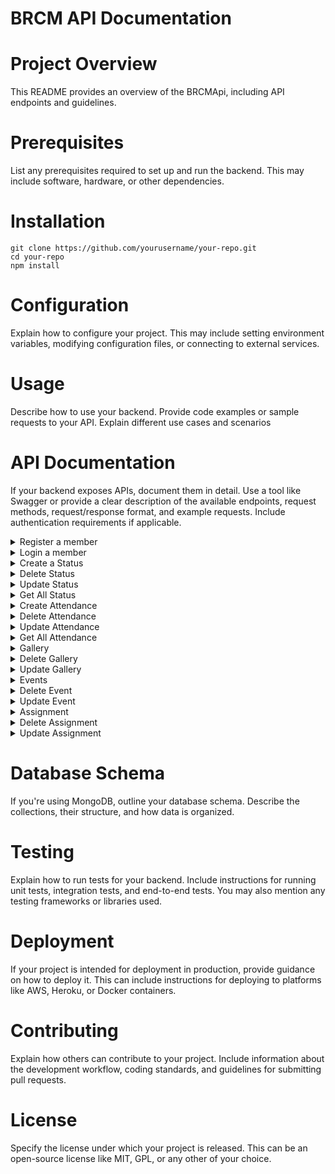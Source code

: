 # BRCM API Documentation

# Project Overview

This README provides an overview of the BRCMApi, including API endpoints and guidelines.

# Prerequisites

List any prerequisites required to set up and run the backend. This may include software, hardware, or other dependencies.

# Installation

```terminal
git clone https://github.com/yourusername/your-repo.git
cd your-repo
npm install
```

# Configuration

Explain how to configure your project. This may include setting environment variables, modifying configuration files, or connecting to external services.

# Usage 
Describe how to use your backend. Provide code examples or sample requests to your API. Explain different use cases and scenarios

# API Documentation

If your backend exposes APIs, document them in detail. Use a tool like Swagger or provide a clear description of the available endpoints, request methods, request/response format, and example requests. Include authentication requirements if applicable.

<details>
<summary>Register a member</summary>

**Method:** POST

**Endpoint:** `http://localhost:4000/api/v1/register`

**Data:**

```json
{
    "email": "anotheruser@gmail.com",
    "phone": 9876543210,
    "countryCode": 91,
    "pass": "saurav@123",
    "role": "admin",
    "rollno": "5678",
    "name": "saurav",
    "semester": "first Semester",
    "imageurl": "https://media.istockphoto.com/id/1337144146/vector/default-avatar-profile-icon-vector.webp?s=2048x2048&w=is&k=20&c=X7M3yQkbRq7zIsY16tuaHy8Wu_oo5j-Hp8Uqe7wWxDY=",
    "address": "456 behal, abcd ",
    "batchYear": 2019,
    "fathername": "Father",
    "registrationNo": "65877536893",
    "dateOfBirth": "2001-08-20",
    "age": 22
}
```
</details>

<details>
<summary>Login a member</summary>

**Method:** POST

**Endpoint:** `http://localhost:4000/api/v1/login`

**Data:**
```json
{
    "email": "anotheruser@gmail.com",
    "pass": "saurav@123"
}
```
</details>

<details>
<summary>Create a Status</summary>

**Method:** POST

**Endpoint:** `http://localhost:4000/api/v1/admin/status`
</details>

<details>
<summary>Delete Status</summary>

**Method:** DELETE

**Endpoint:** `http://localhost:4000/api/v1/admin/status/id`

**Data:**

```json
{
    "token": "token__here"
}
```

(Replace `id` with the actual status ID you want to delete)
</details>

<details>
<summary>Update Status</summary>

**Method:** PUT

**Endpoint:** `http://localhost:4000/api/v1/admin/status/id`

**Data:**
```json
{
    "name": "John Doe",
    "rollNo": "2023001",
    "semester": "Spring 2023",
    "totalFees": 15000,
    "pendingFees": 5000,
    "lateFee": 200,
    "fine": 100,
    "bookBank": 300,
    "title": "Submit Your Due before 31 July",
    "attendancePercentage": 85,
    "token": "token__here"
}
```

(Replace `id` with the actual status ID you want to update)
</details>

<details>
<summary>Get All Status</summary>

**Method:** GET

**Endpoint:** `http://localhost:4000/api/v1/admin/status`
</details>

<details>
<summary>Create Attendance</summary>

**Method:** POST

**Endpoint:** `http://localhost:4000/api/v1/faculty/attendance`

**Data:**
```json
{
    "memberId": "652637158cc7e023bc6baff3",
    "date": "2023-10-10T12:00:00.000Z",
    "status": "present",
    "remarks": "sick leave",
    "token": "token__here"
}
```

</details>

<details>
<summary>Delete Attendance</summary>

**Method:** DELETE

**Endpoint:** `http://localhost:4000/api/v1/faculty/attendance/_id`

**Data:**

```json
{
    "token": "token__here"
}
```

(Replace `_id` with the actual attendance ID you want to delete)
</details>

<details>
<summary>Update Attendance</summary>

**Method:** PUT

**Endpoint:** `http://localhost:4000/api/v1/faculty/attendance/_id`

**Data:**

```json
{
    "memberId": "652637158cc7e023bc6baff3",
    "date": "2023-10-10T12:00:00.000Z",
    "status": "present",
    "remarks": "sick leave",
    "token": "token__here"
}
```


(Replace `_id` with the actual attendance ID you want to update)
</details>

<details>
<summary>Get All Attendance</summary>

**Method:** GET

**Endpoint:** `http://localhost:4000/api/v1/faculty/attendance`
</details>

<details>
<summary>Gallery</summary>

**Method:** GET

**Endpoint:** `http://localhost:4000/api/v1/gallery`

**Method:** POST

**Endpoint:** `http://localhost:4000/api/v1/admin/gallery`

**Data:**

```json
{
    "image": "https://example.com/gallery/image1.jpg",
    "description": "Brcm Alumi",
    "tags": ["alumi", "Placement", "2023"],
    "dateOfUpload": "2023-10-10T12:00:00.000Z",
    "token": "token__here"
}
```

</details>

<details>
<summary>Delete Gallery</summary>

**Method:** DELETE

**Endpoint:** `http://localhost:4000/api/v1/admin/gallery/id`

**Data:**

```json
{
    "token": "token__here"
}
```
(Replace `id` with the actual gallery ID you want to delete)
</details>

<details>
<summary>Update Gallery</summary>

**Method:** PUT

**Endpoint:** `http://localhost:4000/api/v1/admin/gallery/id`

**Data:**

```json
{
    "image": "https://example.com/gallery/image1.jpg",
    "description": "Brcm Alumi",
    "tags": ["alumi", "Placement", "2023"],
    "dateOfUpload": "2023-10-10T12:00:00.000Z",
    "token": "token__here"
}
```

(Replace `id` with the actual gallery ID you want to update)
</details>

<details>
<summary>Events</summary>

**Method:** GET

**Endpoint:** `http://localhost:4000/api/v1/events`

**Method:** POST

**Endpoint:** `http://localhost:4000/api/v1/admin/event`

**Data:**

```json
{
    "title": "Tech Conference 2023",
    "eventLink": "https://google.com",
    "date": "2023-11-15T09:00:00.000Z",
    "lastdate": "2023-11-17T18:00:00.000Z",
    "forSemester": "all",
    "organisedBy": "Tech Community Association",
    "image": "company.jpg",
    "token": "token__here"
}
```

</details>

<details>
<summary>Delete Event</summary>

**Method:** DELETE

**Endpoint:** `http://localhost:4000/api/v1/admin/event/id`

**Data:**

```json
{
    "token": "token__here"
}

```

(Replace `id` with the actual event ID you want to delete)
</details>

<details>
<summary>Update Event</summary>

**Method:** PUT

**Endpoint:** `http://localhost:4000/api/v1/admin/event/id`

**Data:**

```json
{
    "title": "engineering day patici..",
    "eventLink": "https://google.com",
    "date": "2023-11-15T09:00:00.000Z",
    "lastdate": "2023-11-17T18:00:00.000Z",
    "forSemester": "all",
    "organisedBy": "Tech Community Association",
    "image": "company.jpg",
    "token": "token__here"
}

```

(Replace `id` with the actual event ID you want to update)
</details>

<details>
<summary>Assignment</summary>

**Method:** GET

**Endpoint:** `http://localhost:4000/api/v1/faculty/assignment`


**Method:** POST

**Endpoint:** `http://localhost:4000/api/v1/faculty/assignment`

**Data:**

```json
{
    "title": "dsa",
    "description": "unit3 part 1",
    "givenDate": "2023-10-10T12:00:00.000Z",
    "dueDate": "2023-10-20T12:00:00.000Z",
    "studentName": "Anmol",
    "studentRollNo": "4356",
    "teacherName": "amit",
    "subject": "dsa",
    "status": "pending",
    "attachment": "dsa.pdf",
    "feedback": "",
    "grades": null,
    "submissionDate": null,
    "lateSubmission": true,
    "priority": "Medium",
    "tags": ["dsa", "assignment"],
    "semester": "3rd",
    "token": "token__here"
}
```

</details>

<details>
<summary>Delete Assignment</summary>

**Method:** DELETE

**Endpoint:** `http://localhost:4000/api/v1/faculty/assignment/id`

**Data:**

```json
{
    "token": "token__here"
}
```

(Replace `id` with the actual assignment ID you want to delete)
</details>

<details>
<summary>Update Assignment</summary>

**Method:** PUT

**Endpoint:** `http://localhost:4000/api/v1/faculty/assignment/id`

**Data:**

```json
{
    "title": "NN",
    "description": "unit3 part 1",
    "givenDate": "2023-10-10T12:00:00.000Z",
    "dueDate": "2023-10-20T12:00:00.000Z",
    "studentName": "Anmol",
    "studentRollNo": "4356",
    "teacherName": "amit",
    "subject": "dsa",
    "status": "pending",
    "attachment": "dsa.pdf",
    "feedback": "",
    "grades": null,
    "submissionDate": null,
    "lateSubmission": true,
    "priority": "Medium",
    "tags": ["dsa", "assignment"],
    "semester": "3rd",
    "token": "token__here"
}
```

(Replace `id` with the actual assignment ID you want to update)
</details>

# Database Schema

If you're using MongoDB, outline your database schema. Describe the collections, their structure, and how data is organized.

# Testing

Explain how to run tests for your backend. Include instructions for running unit tests, integration tests, and end-to-end tests. You may also mention any testing frameworks or libraries used.

# Deployment

If your project is intended for deployment in production, provide guidance on how to deploy it. This can include instructions for deploying to platforms like AWS, Heroku, or Docker containers.

# Contributing

Explain how others can contribute to your project. Include information about the development workflow, coding standards, and guidelines for submitting pull requests.

# License

Specify the license under which your project is released. This can be an open-source license like MIT, GPL, or any other of your choice.




